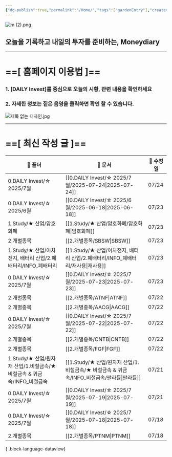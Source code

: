 ```yaml
---
{"dg-publish":true,"permalink":"/Home/","tags":["gardenEntry"],"created":"2025-06-09T13:40:49.286+09:00","updated":"2025-07-10T17:49:28.868+09:00"}
---
```


![m (2).png](/img/user/attachments/m%20(2).png)
## 오늘을 기록하고 내일의 투자를 준비하는, Moneydiary

------

# ==[ 홈페이지 이용법 ]==  

### 1. [DAILY Invest]를 중심으로 오늘의 시황, 관련 내용을 확인하세요

### 2. 자세한 정보는 짙은 음영을 클릭하면 확인 할 수 있습니다.

![제목 없는 디자인.jpg](/img/user/attachments/%EC%A0%9C%EB%AA%A9%20%EC%97%86%EB%8A%94%20%EB%94%94%EC%9E%90%EC%9D%B8.jpg)

----

# ==[ 최신 작성 글 ]==

| 📁 폴더                                             | 📄 문서                                                             | 📅 수정일 |
| ------------------------------------------------- | ----------------------------------------------------------------- | ------ |
| 0.DAILY Invest/☆ 2025/7월                          | [[0.DAILY Invest/☆ 2025/7월/2025-07-24\|2025-07-24]]            | 07/24  |
| 0.DAILY Invest/☆ 2025/6월                          | [[0.DAILY Invest/☆ 2025/6월/2025-06-18\|2025-06-18]]            | 07/23  |
| 1.Study/★ 산업/암호화폐                                 | [[1.Study/★ 산업/암호화폐/암호화폐\|암호화폐]]                               | 07/23  |
| 2.개별종목                                            | [[2.개별종목/SBSW\|SBSW]]                                          | 07/23  |
| 1.Study/★ 산업/이차전지, 배터리 산업/2.폐배터리/INFO_폐배터리        | [[1.Study/★ 산업/이차전지, 배터리 산업/2.폐배터리/INFO_폐배터리/재사용\|재사용]]        | 07/23  |
| 0.DAILY Invest/☆ 2025/7월                          | [[0.DAILY Invest/☆ 2025/7월/2025-07-23\|2025-07-23]]            | 07/23  |
| 2.개별종목                                            | [[2.개별종목/ATNF\|ATNF]]                                          | 07/22  |
| 2.개별종목                                            | [[2.개별종목/AACG\|AACG]]                                          | 07/22  |
| 0.DAILY Invest/☆ 2025/7월                          | [[0.DAILY Invest/☆ 2025/7월/2025-07-22\|2025-07-22]]            | 07/22  |
| 2.개별종목                                            | [[2.개별종목/CNTB\|CNTB]]                                          | 07/22  |
| 2.개별종목                                            | [[2.개별종목/FGF\|FGF]]                                            | 07/22  |
| 1.Study/★ 산업/원자재 산업/1.비철금속/★ 비철금속 & 귀금속/INFO_비철금속 | [[1.Study/★ 산업/원자재 산업/1.비철금속/★ 비철금속 & 귀금속/INFO_비철금속/팔라듐\|팔라듐]] | 07/21  |
| 0.DAILY Invest/☆ 2025/7월                          | [[0.DAILY Invest/☆ 2025/7월/2025-07-19\|2025-07-19]]            | 07/21  |
| 0.DAILY Invest/☆ 2025/7월                          | [[0.DAILY Invest/☆ 2025/7월/2025-07-18\|2025-07-18]]            | 07/18  |
| 2.개별종목                                            | [[2.개별종목/PTNM\|PTNM]]                                          | 07/18  |

{ .block-language-dataview}

